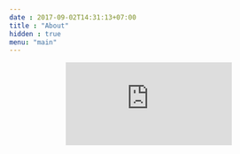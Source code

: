 ```yaml
---
date : 2017-09-02T14:31:13+07:00
title : "About"
hidden : true
menu: "main"
---
```


<div style="text-align: center;">
    <figure>
        <embed src="https://wakatime.com/share/@f253b497-92d5-4108-8530-42d77a0c2a3f/6c691824-2383-4f52-9565-b30ab4293501.svg" />
    </figure>
</div>

